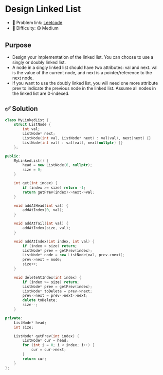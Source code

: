 # Design Linked List

- 🧩 Problem link: [Leetcode](https://leetcode.com/problems/design-linked-list/)
- 🚦 Difficulty: 🟡 Medium

## Purpose

- Design your implementation of the linked list. You can choose to use a singly or doubly linked list.
- A node in a singly linked list should have two attributes: val and next. val is the value of the current node, and next is a pointer/reference to the next node.
- If you want to use the doubly linked list, you will need one more attribute prev to indicate the previous node in the linked list. Assume all nodes in the linked list are 0-indexed.

## ✅ Solution

```cpp
class MyLinkedList {
    struct ListNode {
        int val;
        ListNode* next;
        ListNode(int val, ListNode* next) : val(val), next(next) {}
        ListNode(int val) : val(val), next(nullptr) {}
    };

public:
    MyLinkedList() {
        head = new ListNode(0, nullptr);
        size = 0;
    }

    int get(int index) {
        if (index >= size) return -1;
        return getPrev(index)->next->val;
    }

    void addAtHead(int val) {
        addAtIndex(0, val);
    }

    void addAtTail(int val) {
        addAtIndex(size, val);
    }

    void addAtIndex(int index, int val) {
        if (index > size) return;
        ListNode* prev = getPrev(index);
        ListNode* node = new ListNode(val, prev->next);
        prev->next = node;
        size++;
    }

    void deleteAtIndex(int index) {
        if (index >= size) return;
        ListNode* prev = getPrev(index);
        ListNode* toDelete = prev->next;
        prev->next = prev->next->next;
        delete toDelete;
        size--;
    }

private:
    ListNode* head;
    int size;

    ListNode* getPrev(int index) {
        ListNode* cur = head;
        for (int i = 0; i < index; i++) {
            cur = cur->next;
        }
        return cur;
    }
};
```
